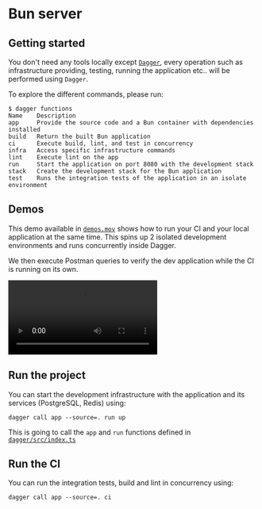 # Bun server

## Getting started

You don't need any tools locally except [`Dagger`](https://dagger.io), every operation such as infrastructure providing, testing, running the application etc.. will be performed using `Dagger`.

To explore the different commands, please run:

```shell
$ dagger functions                      
Name    Description
app     Provide the source code and a Bun container with dependencies installed
build   Return the built Bun application
ci      Execute build, lint, and test in concurrency
infra   Access specific infrastructure commands
lint    Execute lint on the app
run     Start the application on port 8080 with the development stack
stack   Create the development stack for the Bun application
test    Runs the integration tests of the application in an isolate environment
```

## Demos

This demo available in [`demos.mov`](./demos.mov) shows how to run your CI and your local application at the same time.
This spins up 2 isolated development environments and runs concurrently inside Dagger.

We then execute Postman queries to verify the dev application while the CI is running on its own.

![Watch the video](https://imgur.com/jFZIFy7.mp4)

## Run the project

You can start the development infrastructure with the application and its services (PostgreSQL, Redis) using:

```shell
dagger call app --source=. run up
```

This is going to call the `app` and `run` functions defined in [`dagger/src/index.ts`](./dagger/src/index.ts)

## Run the CI

You can run the integration tests, build and lint in concurrency using:

```shell
dagger call app --source=. ci
```
